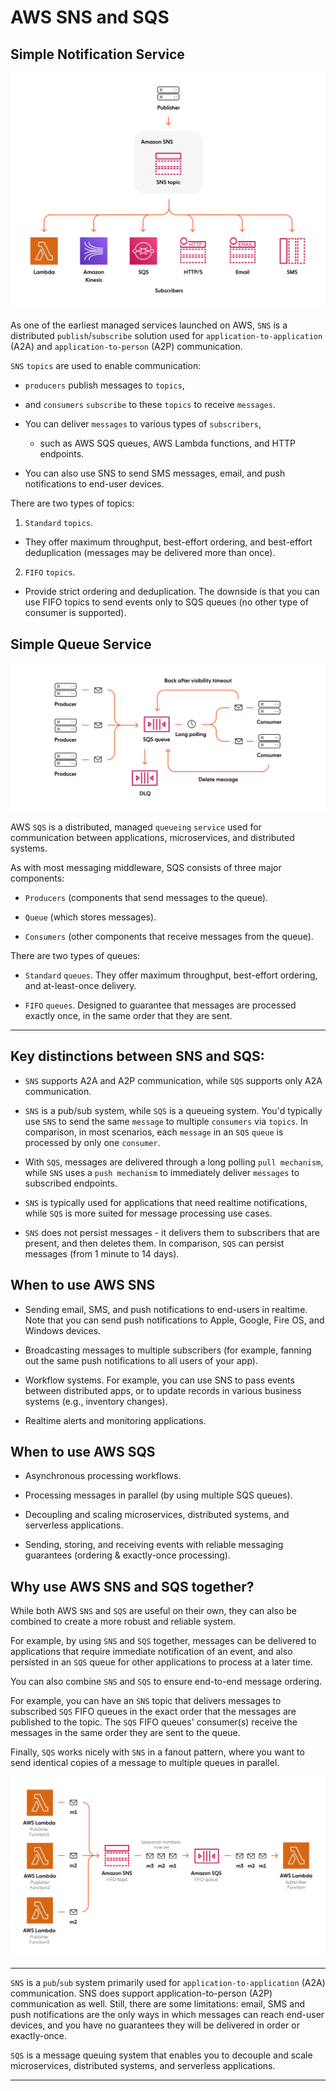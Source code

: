 # AWS SNS and SQS

## Simple Notification Service

![](/images/aws-sns.png)

As one of the earliest managed services launched on AWS, `SNS` is a distributed `publish`/`subscribe` solution used for `application-to-application` (A2A) and `application-to-person` (A2P) communication.

`SNS` `topics` are used to enable communication:

- `producers` publish messages to `topics`,
- and `consumers` `subscribe` to these `topics` to receive `messages`.

- You can deliver `messages` to various types of `subscribers`,
  - such as AWS SQS queues, AWS Lambda functions, and HTTP endpoints.
- You can also use SNS to send SMS messages, email, and push notifications to end-user devices.

There are two types of topics:

1. `Standard` `topics`.

- They offer maximum throughput, best-effort ordering, and best-effort deduplication (messages may be delivered more than once).

2. `FIFO` `topics`.

- Provide strict ordering and deduplication. The downside is that you can use FIFO topics to send events only to SQS queues (no other type of consumer is supported).

## Simple Queue Service

![](/images/aws-sqs.png)

AWS `SQS` is a distributed, managed `queueing` `service` used for communication between applications, microservices, and distributed systems.

As with most messaging middleware, SQS consists of three major components:

- `Producers` (components that send messages to the queue).

- `Queue` (which stores messages).

- `Consumers` (other components that receive messages from the queue).

There are two types of queues:

- `Standard` `queues`. They offer maximum throughput, best-effort ordering, and at-least-once delivery.

- `FIFO` `queues`. Designed to guarantee that messages are processed exactly once, in the same order that they are sent.

---

## Key distinctions between SNS and SQS:

- `SNS` supports A2A and A2P communication, while `SQS` supports only A2A communication.

- `SNS` is a pub/sub system, while `SQS` is a queueing system. You'd typically use `SNS` to send the same `message` to multiple `consumers` via `topics`. In comparison, in most scenarios, each `message` in an `SQS` `queue` is processed by only one `consumer`.

- With `SQS`, messages are delivered through a long polling `pull mechanism`, while `SNS` uses a `push mechanism` to immediately deliver `messages` to subscribed endpoints.

- `SNS` is typically used for applications that need realtime notifications, while `SQS` is more suited for message processing use cases.

- `SNS` does not persist messages - it delivers them to subscribers that are present, and then deletes them. In comparison, `SQS` can persist messages (from 1 minute to 14 days).

## When to use AWS SNS

- Sending email, SMS, and push notifications to end-users in realtime. Note that you can send push notifications to Apple, Google, Fire OS, and Windows devices.

- Broadcasting messages to multiple subscribers (for example, fanning out the same push notifications to all users of your app).

- Workflow systems. For example, you can use SNS to pass events between distributed apps, or to update records in various business systems (e.g., inventory changes).

- Realtime alerts and monitoring applications.

## When to use AWS SQS

- Asynchronous processing workflows.

- Processing messages in parallel (by using multiple SQS queues).

- Decoupling and scaling microservices, distributed systems, and serverless applications.

- Sending, storing, and receiving events with reliable messaging guarantees (ordering & exactly-once processing).

## Why use AWS SNS and SQS together?

While both AWS `SNS` and `SQS` are useful on their own, they can also be combined to create a more robust and reliable system.

For example, by using `SNS` and `SQS` together, messages can be delivered to applications that require immediate notification of an event, and also persisted in an `SQS` queue for other applications to process at a later time.

You can also combine `SNS` and `SQS` to ensure end-to-end message ordering.

For example, you can have an `SNS` topic that delivers messages to subscribed `SQS` FIFO queues in the exact order that the messages are published to the topic. The `SQS` FIFO queues' consumer(s) receive the messages in the same order they are sent to the queue.

Finally, `SQS` works nicely with `SNS` in a fanout pattern, where you want to send identical copies of a message to multiple queues in parallel.

![](/images/aws-sns-sqs.png)

---

`SNS` is a `pub`/`sub` system primarily used for `application-to-application` (A2A) communication. SNS does support application-to-person (A2P) communication as well. Still, there are some limitations: email, SMS and push notifications are the only ways in which messages can reach end-user devices, and you have no guarantees they will be delivered in order or exactly-once.

`SQS` is a message queuing system that enables you to decouple and scale microservices, distributed systems, and serverless applications.

---
